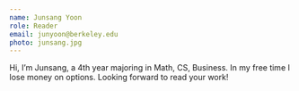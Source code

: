 ```yaml
---
name: Junsang Yoon
role: Reader
email: junyoon@berkeley.edu
photo: junsang.jpg
---
```


Hi, I’m Junsang, a 4th year majoring in Math, CS, Business. In my free time I lose money on options. Looking forward to read your work!